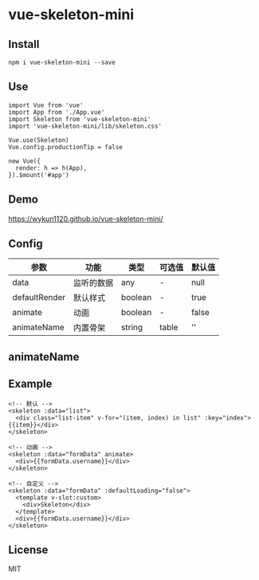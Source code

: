 # vue-skeleton-mini

## Install
```
npm i vue-skeleton-mini --save
```

## Use
```
import Vue from 'vue'
import App from './App.vue'
import Skeleton from 'vue-skeleton-mini'
import 'vue-skeleton-mini/lib/skeleton.css'

Vue.use(Skeleton)
Vue.config.productionTip = false

new Vue({
  render: h => h(App),
}).$mount('#app')
```

## Demo
https://wykun1120.github.io/vue-skeleton-mini/

## Config
| 参数 | 功能 | 类型 | 可选值 | 默认值 |
| ---- | ---- | ---- | ---- | ---- |
| data | 监听的数据 | any | - | null |
| defaultRender | 默认样式 | boolean | - | true |
| animate | 动画 | boolean | - | false |
| animateName | 内置骨架 | string | table | '' |

## animateName

## Example
```
<!-- 默认 -->
<skeleton :data="list">
  <div class="list-item" v-for="(item, index) in list" :key="index">{{item}}</div>
</skeleton>

<!-- 动画 -->
<skeleton :data="formData" animate>
  <div>{{formData.username}}</div>
</skeleton>

<!-- 自定义 -->
<skeleton :data="formData" :defaultLoading="false">
  <template v-slot:custom>
    <div>Skeleton</div>
  </template>
  <div>{{formData.username}}</div>
</skeleton>
```

## License
MIT